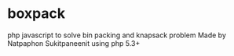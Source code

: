 # boxpack
php javascript to solve bin packing and knapsack problem
Made by Natpaphon Sukitpaneenit
using php 5.3+
